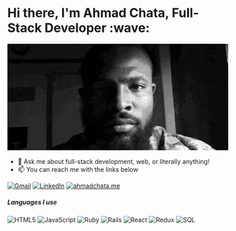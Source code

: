 <h1> Hi there, I'm Ahmad Chata, Full-Stack Developer :wave:</h1>

[![Header](https://github.com/ahmadchata/ahmadchata/blob/main/image/image.gif)](https://www.ahmadchata.me/)

- :speech_balloon: Ask me about full-stack development, web, or literally anything!
- :mailbox: You can reach me with the links below

[![Gmail](https://img.shields.io/badge/-GMAIL-D14836?style=for-the-badge&logo=gmail&logoColor=white)](mailto:ahmadchata@gmail.com)
[![LinkedIn](https://img.shields.io/badge/-LINKEDIN-0077B5?style=for-the-badge&logo=linkedin&logoColor=white)](https://www.linkedin.com/in/ahmadchata/)
[![ahmadchata.me](https://img.shields.io/badge/-AHMADCHATA.ME-000000?style=for-the-badge&logo=react&logoColor=white)](https://ahmadchata.me/)

##### Languages I use

![HTML5](https://img.shields.io/badge/-HTML5-000000?style=flat&logo=html5)
![JavaScript](https://img.shields.io/badge/-JavaScript-000000?style=flat&logo=javascript)
![Ruby](https://img.shields.io/badge/-Ruby-000000?style=flat&logo=ruby)
![Rails](https://img.shields.io/badge/-Rails-000000?style=flat&logo=ruby-on-rails)
![React](https://img.shields.io/badge/-React-000000?style=flat&logo=react)
![Redux](https://img.shields.io/badge/-Redux-000000?style=flat&logo=redux)
![SQL](https://img.shields.io/badge/-SQL-000000?style=flat&logo=postgresql)
